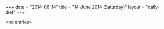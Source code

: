+++
date = "2014-06-14"
title = "14 June 2014 (Saturday)"
layout = "daily-diet"
+++


\<no entries\>

